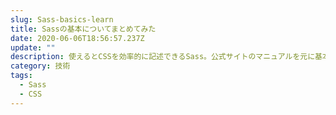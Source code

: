 ```yaml
---
slug: Sass-basics-learn
title: Sassの基本についてまとめてみた
date: 2020-06-06T18:56:57.237Z
update: ""
description: 使えるとCSSを効率的に記述できるSass。公式サイトのマニュアルを元に基本をまとめてみました。
category: 技術
tags:
  - Sass
  - CSS
---
```


